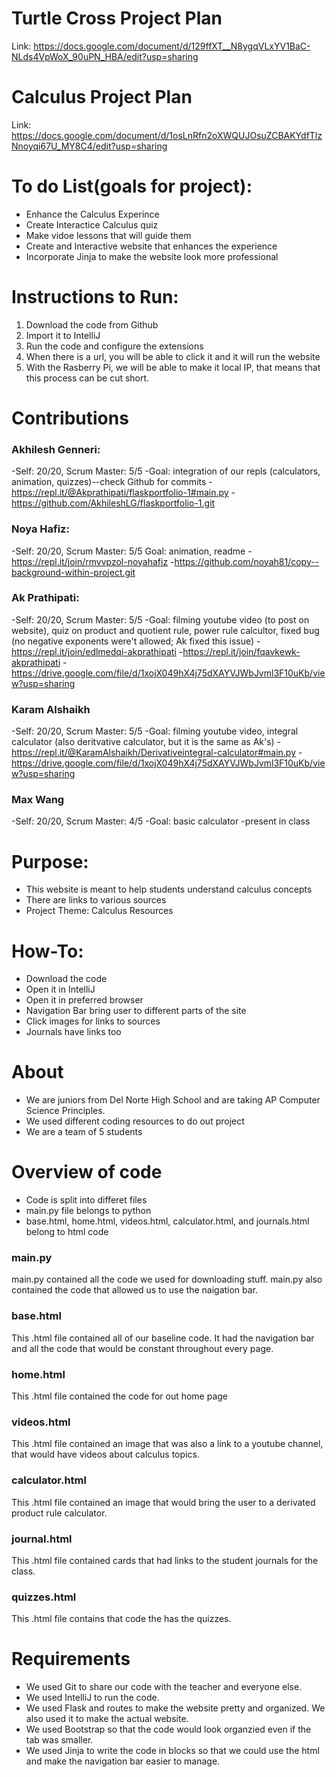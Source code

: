 # Turtle Cross Project Plan
Link: https://docs.google.com/document/d/129ffXT__N8ygqVLxYV1BaC-NLds4VpWoX_90uPN_HBA/edit?usp=sharing

# Calculus Project Plan
Link: https://docs.google.com/document/d/1osLnRfn2oXWQUJOsuZCBAKYdfTlzNnoyqi67U_MY8C4/edit?usp=sharing

# To do List(goals for project): 
- Enhance the Calculus Experince 
- Create Interactice Calculus quiz
- Make vidoe lessons that will guide them 
- Create and Interactive website that enhances the experience 
- Incorporate Jinja to make the website look more professional 
# Instructions to Run: 
1) Download the code from Github 
2) Import it to IntelliJ
3) Run the code and configure the extensions 
4) When there is a url, you will be able to click it and it will run the website
5) With the Rasberry Pi, we will be able to make it local IP, that means that this process can be cut short. 

# Contributions
### Akhilesh Genneri:
-Self: 20/20, Scrum Master: 5/5
-Goal: integration of our repls (calculators, animation, quizzes)--check Github for commits
-https://repl.it/@Akprathipati/flaskportfolio-1#main.py
-https://github.com/AkhileshLG/flaskportfolio-1.git

### Noya Hafiz:
-Self: 20/20, Scrum Master: 5/5
Goal: animation, readme
-https://repl.it/join/rmvvpzol-noyahafiz
-https://github.com/noyah81/copy--background-within-project.git

### Ak Prathipati:
-Self: 20/20, Scrum Master: 5/5
-Goal: filming youtube video (to post on website), quiz on product and quotient rule, power rule calcultor, fixed bug (no negative exponents were't allowed; Ak fixed this issue)
-https://repl.it/join/edlmedqi-akprathipati
-https://repl.it/join/fqavkewk-akprathipati
-https://drive.google.com/file/d/1xojX049hX4j75dXAYVJWbJvml3F10uKb/view?usp=sharing


### Karam Alshaikh
-Self: 20/20, Scrum Master: 5/5
-Goal: filming youtube video, integral calculator (also deritvative calculator, but it is the same as Ak's) 
-https://repl.it/@KaramAlshaikh/Derivativeintegral-calculator#main.py
-https://drive.google.com/file/d/1xojX049hX4j75dXAYVJWbJvml3F10uKb/view?usp=sharing

### Max Wang
-Self: 20/20, Scrum Master: 4/5
-Goal: basic calculator
-present in class

# Purpose:
- This website is meant to help students understand calculus concepts
- There are links to various sources
- Project Theme: Calculus Resources

# How-To:

- Download the code
- Open it in IntelliJ
- Open it in preferred browser
- Navigation Bar bring user to different parts of the site
- Click images for links to sources
- Journals have links too

# About

- We are juniors from Del Norte High School and are taking AP Computer Science Principles.
- We used different coding resources to do out project
- We are a team of 5 students

# Overview of code

- Code is split into differet files
 - main.py file belongs to python
 - base.html, home.html, videos.html, calculator.html, and journals.html belong to html code
### main.py
main.py contained all the code we used for downloading stuff. main.py also contained the code that allowed us to use the naigation bar.
### base.html
This .html file contained all of our baseline code. It had the navigation bar and all the code that would be constant throughout every page.
### home.html
This .html file contained the code for out home page
### videos.html
This .html file contained an image that was also a link to a youtube channel, that would have videos about calculus topics.
### calculator.html
This .html file contained an image that would bring the user to a derivated product rule calculator.
### journal.html
This .html file contained cards that had links to the student journals for the class.
### quizzes.html
This .html file contains that code the has the quizzes.

# Requirements
- We used Git to share our code with the teacher and everyone else.
- We used IntelliJ to run the code.
- We used Flask and routes to make the website pretty and organized. We also used it to make the actual website.
- We used Bootstrap so that the code would look organzied even if the tab was smaller.
- We used Jinja to write the code in blocks so that we could use the html and make the navigation bar easier to manage.
